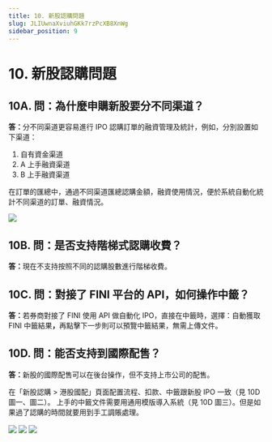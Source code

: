 ```yaml
---
title: 10. 新股認購問題
slug: JLIUwnaXviuhGKk7rzPcXB8XnWg
sidebar_position: 9
---
```



# 10. 新股認購問題

## 10A. 問：為什麼申購新股要分不同渠道？

<b>答：</b>分不同渠道更容易進行 IPO 認購訂單的融資管理及統計，例如，分別設置如下渠道：
1. 自有資金渠道
2. A 上手融資渠道
3. B 上手融資渠道

在訂單的匯總中，通過不同渠道匯總認購金額，融資使用情況，便於系統自動化統計不同渠道的訂單、融資情況。

<img src="/assets/QG00bYmqeoEL90x66C5cx0c3nWb.png" src-width="3612" src-height="592" align="center"/>

## 10B. 問：是否支持階梯式認購收費？

<b>答：</b>現在不支持按照不同的認購股數進行階梯收費。

## 10C. 問：對接了 FINI 平台的 API，如何操作中籤？

<b>答：</b>若券商對接了 FINI 使用 API 做自動化 IPO，直接在中籤時，選擇：自動獲取 FINI 中籤結果<b>，</b>再點擊下一步則可以預覽中籤結果，無需上傳文件。

## 10D. 問：能否支持到國際配售？

<b>答：</b>新股的國際配售可以在後台操作，但不支持上市公司的配售。

在「新股認購 &gt; 港股國配」頁面配置流程、扣款、中籤跟新股 IPO 一致（見 10D 圖一、圖二）。
上手的中籤文件需要用通用模版導入系統（見 10D 圖三）。但是如果過了認購的時間就要用到手工調賬處理。

<img src="/assets/N0uYbOezFo61ZVx78UPc2wzin2b.png" src-width="2506" src-height="854" align="center"/>

<img src="/assets/VLP2bUK8ooUSJvxC5VZcGGvpnwg.png" src-width="2498" src-height="928" align="center"/>

<img src="/assets/Afl9b7VsnobzEjxIPt7cDGwMnib.png" src-width="2508" src-height="1428" align="center"/>

